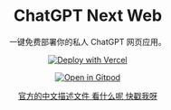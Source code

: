 <div align="center">

<h1 align="center">ChatGPT Next Web</h1>

一键免费部署你的私人 ChatGPT 网页应用。

[![Deploy with Vercel](https://vercel.com/button)](https://vercel.com/new/clone?repository-url=https%3A%2F%2Fgithub.com%2FYidadaa%2FChatGPT-Next-Web&env=OPENAI_API_KEY&env=CODE&project-name=chatgpt-next-web&repository-name=ChatGPT-Next-Web) 

[![Open in Gitpod](https://gitpod.io/button/open-in-gitpod.svg)](https://gitpod.io/#https://github.com/Yidadaa/ChatGPT-Next-Web)

[官方的中文描述文件 看什么呢 快戳我呀](https://github.com/Yidadaa/ChatGPT-Next-Web/blob/main/README_CN.md)
